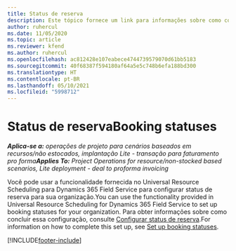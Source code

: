```yaml
---
title: Status de reserva
description: Este tópico fornece um link para informações sobre como configurar status de reserva no Project Operations.
author: ruhercul
ms.date: 11/05/2020
ms.topic: article
ms.reviewer: kfend
ms.author: ruhercul
ms.openlocfilehash: ac812428e107eabece4744739579070d61bb5183
ms.sourcegitcommit: 40f68387f594180af64a5e5c748b6efa188bd300
ms.translationtype: HT
ms.contentlocale: pt-BR
ms.lasthandoff: 05/10/2021
ms.locfileid: "5998712"
---
```

# <a name="booking-statuses"></a><span data-ttu-id="aa3f6-103">Status de reserva</span><span class="sxs-lookup"><span data-stu-id="aa3f6-103">Booking statuses</span></span>

<span data-ttu-id="aa3f6-104">_**Aplica-se a:** operações de projeto para cenários baseados em recursos/não estocados, implantação Lite - transação para faturamento pro forma_</span><span class="sxs-lookup"><span data-stu-id="aa3f6-104">_**Applies To:** Project Operations for resource/non-stocked based scenarios, Lite deployment - deal to proforma invoicing_</span></span>

<span data-ttu-id="aa3f6-105">Você pode usar a funcionalidade fornecida no Universal Resource Scheduling para Dynamics 365 Field Service para configurar status de reserva para sua organização.</span><span class="sxs-lookup"><span data-stu-id="aa3f6-105">You can use the functionality provided in Universal Resource Scheduling for Dynamics 365 Field Service to set up booking statuses for your organization.</span></span> <span data-ttu-id="aa3f6-106">Para obter informações sobre como concluir essa configuração, consulte [Configurar status de reserva](/dynamics365/field-service/set-up-booking-statuses).</span><span class="sxs-lookup"><span data-stu-id="aa3f6-106">For information on how to complete this set up, see [Set up booking statuses](/dynamics365/field-service/set-up-booking-statuses).</span></span>


[!INCLUDE[footer-include](../includes/footer-banner.md)]